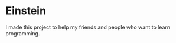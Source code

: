 Einstein
========

I made this project to help my friends and people who want to learn programming.
